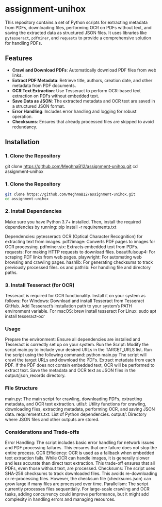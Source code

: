 # assignment-unihox

This repository contains a set of Python scripts for extracting metadata from PDFs, downloading files, performing OCR on PDFs without text, and saving the extracted data as structured JSON files. It uses libraries like `pytesseract`, `pdfminer`, and `requests` to provide a comprehensive solution for handling PDFs.

## Features

- **Crawl and Download PDFs**: Automatically download PDF files from web links.
- **Extract PDF Metadata**: Retrieve title, authors, creation date, and other metadata from PDF documents.
- **OCR Text Extraction**: Use Tesseract to perform OCR-based text extraction on PDFs without embedded text.
- **Save Data as JSON**: The extracted metadata and OCR text are saved in a structured JSON format.
- **Error Handling**: Includes error handling and logging for robust operation.
- **Checksums**: Ensures that already processed files are skipped to avoid redundancy.

## Installation

### 1. Clone the Repository

git clone https://github.com/MeghnaB12/assignment-unihox.git
cd assignment-unihox

### 1. Clone the Repository

```bash
git clone https://github.com/MeghnaB12/assignment-unihox.git
cd assignment-unihox
```
### 2. Install Dependencies
Make sure you have Python 3.7+ installed. Then, install the required dependencies by running:
pip install -r requirements.txt

Dependencies:
pytesseract: OCR (Optical Character Recognition) for extracting text from images.
pdf2image: Converts PDF pages to images for OCR processing.
pdfminer.six: Extracts embedded text from PDFs.
requests: For making HTTP requests to download files.
beautifulsoup4: For scraping PDF links from web pages.
playwright: For automating web browsing and crawling pages.
hashlib: For generating checksums to track previously processed files.
os and pathlib: For handling file and directory paths.

### 3. Install Tesseract (for OCR)
Tesseract is required for OCR functionality. Install it on your system as follows:
For Windows:
Download and install Tesseract from Tesseract GitHub.
Add Tesseract’s installation path to your system’s PATH environment variable.
For macOS:
brew install tesseract
For Linux:
sudo apt install tesseract-ocr

### Usage

Prepare the environment: Ensure all dependencies are installed and Tesseract is correctly set up on your system.
Run the Script: Modify the script main.py to include your desired URLs in the TARGET_URLS list.
Run the script using the following command: python main.py
The script will crawl the target URLs and download the PDFs.
Extract metadata from each PDF.
If the PDF does not contain embedded text, OCR will be performed to extract text.
Save the metadata and OCR text as JSON files in the output/json_records directory.

### File Structure

main.py: The main script for crawling, downloading PDFs, extracting metadata, and OCR text extraction.
utils/: Utility functions for crawling, downloading files, extracting metadata, performing OCR, and saving JSON data.
requirements.txt: List of Python dependencies.
output/: Directory where JSON files and other outputs are stored.

### Considerations and Trade-offs

Error Handling: The script includes basic error handling for network issues and PDF processing failures. This ensures that one failure does not stop the entire process.
OCR Efficiency: OCR is used as a fallback when embedded text extraction fails. While OCR can handle images, it is generally slower and less accurate than direct text extraction. This trade-off ensures that all PDFs, even those without text, are processed.
Checksums: The script uses SHA-256 checksums to track downloaded files. This avoids re-downloading or re-processing files. However, the checksum file (checksums.json) can grow large if many files are processed over time.
Parallelism: The script currently processes files sequentially. For large-scale crawling and OCR tasks, adding concurrency could improve performance, but it might add complexity in handling errors and managing resources.


